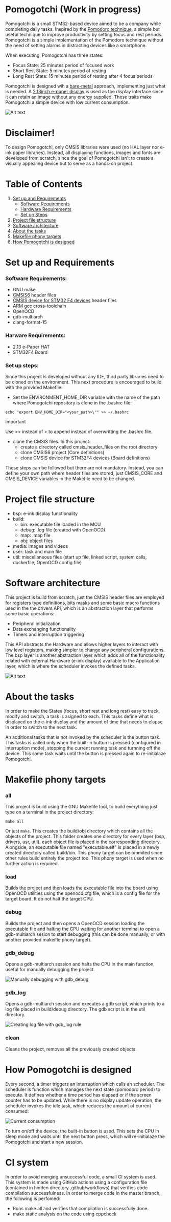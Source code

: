 # Pomogotchi (Work in progress)

Pomogotchi is a small STM32-based device aimed to be a company while completing daily tasks. Inspired by the [Pomodoro technique](https://en.wikipedia.org/wiki/Pomodoro_Technique), a simple but useful technique to improve productivity by setting focus and rest periods.
Pomogotchi is a simple implementation of the Pomodoro technique without the need of setting alarms in distracting devices like a smartphone.

When executing, Pomogotchi has three states: 
- Focus State: 25 minutes period of focused work
- Short Rest State: 5 minutes period of resting
- Long Rest State: 15 minutes period of resting after 4 focus periods

Pomogotchi is designed wih a [bare-metal](https://en.wikipedia.org/wiki/Bare_machine) approach, implementing just what is needed. A [2.13inch e-paper display](https://www.waveshare.com/product/displays/e-paper/2.13inch-e-paper-hat-plus.htm) is used as the display interface since it can retain an image without any energy supplied. These traits make Pomogotchi a simple device with low current consumption.


![Alt text](media/pomogotchiDisplay.jpeg)


# Disclaimer!

To design Pomogotchi, only CMSIS libraries were used (no HAL layer nor e-ink paper libraries). Instead, all displaying functions, images and fonts are developed from scratch, since the goal of Pomogotchi isn't to create a visually appealing device but to serve as a hands-on project.


# Table of Contents

1. [Set up and Requirements](#set-up-and-requirements)
    - [Software Requirements](#software-requirements)
    - [Hardware Requirements](#hardware-requirements)
    - [Set up Steps](#set-up-steps)
2. [Project file structure](#project-file-structure)
3. [Software architecture](#software-architecture)
4. [About the tasks](#about-the-tasks)
5. [Makefile phony targets](#makefile-phony-targets)
6. [How Pomogotchi is designed](#how-pomogotchi-is-designed)

# Set up and Requirements

### Software Requirements:
- GNU make
- [CMSIS6](https://github.com/ARM-software/CMSIS_6) header files
- [CMSIS device for STM32 F4 devices](https://github.com/STMicroelectronics/cmsis_device_f4) header files
- ARM gcc cross-toolchain
- OpenOCD
- gdb-multiarch
- clang-format-15

### Harware Requirements:
- 2.13 e-Paper HAT
- STM32F4 Board

### Set up steps:
Since this project is developed without any IDE, third party libraries need to be cloned on the environment. This next procedure is encouraged to build with the provided Makefile:

- Set the ENVIRONMENT_HOME_DIR variable with the name of the path where Pomogotchi repository is clone in the .bashrc file:

```
echo "export ENV_HOME_DIR="<your_path>\"" >> ~/.bashrc
```
> [!IMPORTANT]
> Use >> instead of > to append instead of overwritting the .bashrc file.

- clone the CMSIS files. In this project:
    - create a directory called cmsis_header_files on the root directory
    - clone CMSIS6 project (Core definitions)
    - clone CMSIS device for STM32F4 devices (Board definitions)

These steps can be followed but there are not mandatory. Instead, you can define your own path where header files are stored, just CMSIS_CORE and CMSIS_DEVICE variables in the Makefile need to be changed. 

# Project file structure

- bsp: e-ink display functionality
- build:
    - bin: executable file loaded in the MCU
    - debug: .log file (created with OpenOCD)
    - map: .map file
    - obj: object files
- media: images and videos
- user: task and main file
- util: miscellaneous files (start up file, linked script, system calls, dockerfile, OpenOCD config file)

# Software architecture

This project is build from scratch, just the CMSIS header files are employed for registers type definitions, bits masks and some basic macro functions used in the the drivers API, which is an abstraction layer that performs some basic operations: 

- Peripheral initialization
- Data exchanging functionality
- Timers and interruption triggering

This API abstracts the Hardware and allows higher layers to interact with low level registers, making simpler to change any peripheral configurations. The bsp layer is another abstraction layer which adds all of the functionality related with external Hardware (e-ink display) available to the Application layer, which is where the scheduler invokes the defined tasks.

![Alt text](media/softwareStructure.png)


# About the tasks

In order to make the States (focus, short rest and long rest) easy to track, modify and switch, a task is asigned to each. This tasks define what is displayed on the e-ink display and the amount of time that needs to elapse in order to switch to the next task. 

An additional tasks that is not invoked by the scheduler is the button task. This tasks is called only when the built-in button is pressed (configured in interruption mode), stopping the current running task and turnning off the device. This same task waits until the button is pressed again to re-initialaze Pomogotchi.


# Makefile phony targets

### all

This project is build using the GNU Makefile tool, to build everything just type on a terminal in the project directory:
```
make all
```
Or just ```make```. This creates the build/obj directory which contains all the objects of the project. This folder creates one directory for every layer (bsp, drivers, usr, util), each object file is placed in the corresponding directory. Alongside, an executable file named "executable.elf" is placed in a newly created directory called build/bin. This phony target can be ommited since other rules build entirely the project too. This phony target is used when no further action is required.

### load

Builds the project and then loads the executable file into the board using OpenOCD utilities using the openocd.cfg file, which is a config file for the target board. It do not halt the target CPU.

### debug

Builds the project and then opens a OpenOCD session loading the executable file and halting the CPU waiting for another terminal to open a gdb-multiarch sesion to start debugging (this can be done manually, or with another provided makeifle phony target).

### gdb_debug

Opens a gdb-multiarch session and halts the CPU in the main function, useful for manually debugging the project.

![Manually debugging with gdb_debug](media/debug.gif)

### gdb_log

Opens a gdb-multiarch session and executes a gdb script, which prints to a log file placed in build/debug directory. The gdb script is in the util directory.

![Creating log file with gdb_log rule](media/debugLog.gif)

### clean

Cleans the project, removes all the previously created objects.


# How Pomogotchi is designed


Every second, a timer triggers an interruption which calls an scheduler. The scheduler is function which manages the next state (pomodoro period) to execute. It defines whether a time period has elapsed or if the screen counter has to be updated. While there is no display update operation, the scheduler invokes the idle task, which reduces the amount of current consumed:

![Current consumption](media/currentConsumption.gif)

To turn on/off the device, the built-in button is used. This sets the CPU in sleep mode and waits until the next button press, which will re-initialaze the Pomogotchi and start a new session.


# CI system

In order to avoid merging unsuccessful code, a small CI system is used. This system is made using GitHub actions using a configuration file (contained in hidden directory .github/workflows) that verifies code compilation successfulness. In order to merge code in the master branch, the following is perfomed:

- Runs make all and verifies that compilation is successfully done.
- make static analysis on the code using cppcheck


